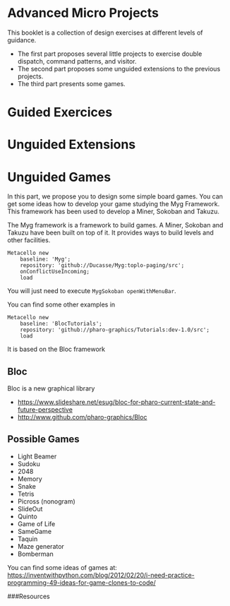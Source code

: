 # Advanced Micro Projects

This booklet is a collection of design exercises at different levels of guidance. 
- The first part proposes several little projects to exercise double dispatch, command patterns, and visitor.
- The second part proposes some unguided extensions to the previous projects.
- The third part presents some games.


# Guided Exercices

<!inputFile|path=Chapters/DSL/DSL.md!>
<!inputFile|path=Chapters/DSLDoubleDispatch/DSLDoubleDispatch.md!>
<!inputFile|path=Chapters/Robots/robots.md!>
<!inputFile|path=Chapters/Compass/compass.md!>
<!inputFile|path=Chapters/Expression/Expression.md!>
<!inputFile|path=Chapters/Visitor/Visitor.md!>

# Unguided Extensions

<!inputFile|path=Chapters/Unguided/Unguided.md!>

# Unguided Games

In this part, we propose you to design some simple board games. 
You can get some ideas how to develop your game studying the Myg Framework.
This framework has been used to develop a Miner, Sokoban and Takuzu. 

The Myg framework is a framework to build games. 
A Miner, Sokoban and Takuzu have been built on top of it.
It provides ways to build levels and other facilities.

```
Metacello new
 	baseline: 'Myg';
 	repository: 'github://Ducasse/Myg:toplo-paging/src';
 	onConflictUseIncoming;
 	load
```
You will just need to execute `MygSokoban openWithMenuBar`.

You can find some other examples in 

```
Metacello new
    baseline: 'BlocTutorials';
    repository: 'github://pharo-graphics/Tutorials:dev-1.0/src';
    load
```

It is based on the Bloc framework 

## Bloc 
Bloc is a new graphical library
- https://www.slideshare.net/esug/bloc-for-pharo-current-state-and-future-perspective
- http://www.github.com/pharo-graphics/Bloc

## Possible Games

- Light Beamer
- Sudoku
- 2048
- Memory
- Snake 
- Tetris 
- Picross (nonogram)
- SlideOut
- Quinto
- Game of Life
- SameGame
- Taquin
- Maze generator
- Bomberman

You can find some ideas of games at: 
https://inventwithpython.com/blog/2012/02/20/i-need-practice-programming-49-ideas-for-game-clones-to-code/

###Resources

<!inputFile|path=Chapters/Games/Games.md!>
<!inputFile|path=Chapters/Sokoban/Sokoban.md!>

